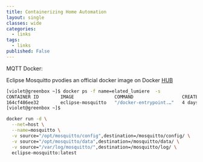 ```yaml
---
title: Containerizing Home Automation
layout: single
classes: wide
categories:
  - links
tags:
  - links
published: False
---
```


MQTT Docker:

Eclipse Mosquitto pvodies an official docker image on Docker [HUB](https://hub.docker.com/_/eclipse-mosquitto)

~~~ bash
[violet@greenbox ~]$ docker ps -f name=elated_lumiere  -s
CONTAINER ID        IMAGE               COMMAND                  CREATED             STATUS              PORTS               NAMES               SIZE
164cf486ee32        eclipse-mosquitto   "/docker-entrypoint.…"   4 days ago          Up 4 days                               elated_lumiere      0B (virtual 5.6MB)
[violet@greenbox ~]$ 
~~~

~~~ bash
docker run -d \
  --net=host \
  --name=mosquitto \
  -v source="/opt/mosquitto/config",destination=/mosquitto/config/ \
  -v source="/opt/mosquitto/data",destination=/mosquitto/data/ \
  -v source="/var/log/mosquitto/",destination=/mosquitto/log/ \
  eclipse-mosquitto:latest
~~~

<!--stackedit_data:
eyJoaXN0b3J5IjpbLTE0NjIwMjIyMzhdfQ==
-->